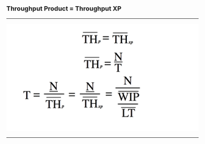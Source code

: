 <!-- .slide: data-background="resources/footer.svg" data-background-size="contain" data-background-position="bottom"  -->

### **Throughput Product = Throughput XP**

- - -

<img class="plain" src="resources/forecast-05.png" />

- - -

<aside class="notes">
  <p>
  </p>
  <p>
  </p>
</aside>
